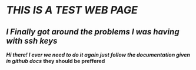 # ***THIS IS A TEST WEB PAGE***
## *I Finally got around the problems I was having with ssh keys*

***Hi there! I ever we need to do it again just follow the documentation given in github docs*** **they should be preffered** 

